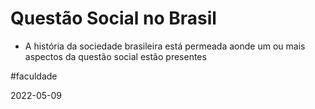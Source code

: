 # Questão Social no Brasil
- A história da sociedade brasileira está permeada aonde um ou mais aspectos da questão social estão presentes

#faculdade 

2022-05-09